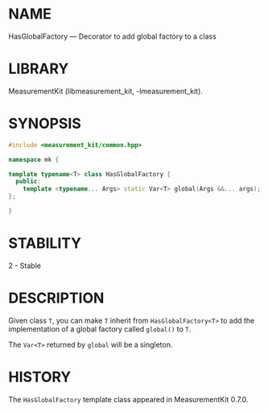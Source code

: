 # NAME
HasGlobalFactory &mdash; Decorator to add global factory to a class

# LIBRARY
MeasurementKit (libmeasurement_kit, -lmeasurement_kit).

# SYNOPSIS
```C++
#include <measurement_kit/common.hpp>

namespace mk {

template typename<T> class HasGlobalFactory {
  public:
    template <typename... Args> static Var<T> global(Args &&... args);
};

}
```

# STABILITY

2 - Stable

# DESCRIPTION

Given class `T`, you can make `T` inherit from `HasGlobalFactory<T>` to add
the implementation of a global factory called `global()` to `T`.

The `Var<T>` returned by `global` will be a singleton.

# HISTORY

The `HasGlobalFactory` template class appeared in MeasurementKit 0.7.0.
